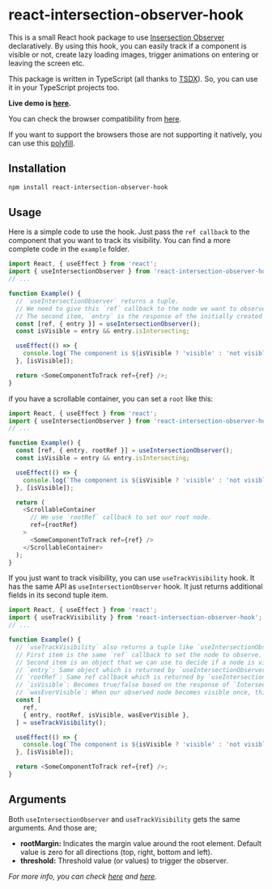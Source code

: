 # react-intersection-observer-hook

This is a small React hook package to use [Insersection Observer](https://developer.mozilla.org/en-US/docs/Web/API/Intersection_Observer_API) declaratively. By using this hook, you can easily track if a component is visible or not, create lazy loading images, trigger animations on entering or leaving the screen etc.

This package is written in TypeScript (all thanks to [TSDX](https://github.com/jaredpalmer/tsdx)). So, you can use it in your TypeScript projects too.

**Live demo is [here](https://onderonur.github.io/react-intersection-observer-hook).**

You can check the browser compatibility from [here](https://caniuse.com/#feat=intersectionobserver).

If you want to support the browsers those are not supporting it natively, you can use this [polyfill](https://www.npmjs.com/package/intersection-observer).

## Installation

```sh
npm install react-intersection-observer-hook
```

## Usage

Here is a simple code to use the hook. Just pass the `ref callback` to the component that you want to track its visibility. You can find a more complete code in the `example` folder.

```javascript
import React, { useEffect } from 'react';
import { useIntersectionObserver } from 'react-intersection-observer-hook';
// ...

function Example() {
  // `useIntersectionObserver` returns a tuple.
  // We need to give this `ref` callback to the node we want to observe.
  // The second item, `entry` is the response of the initially created `IntersectionObserver` instance.
  const [ref, { entry }] = useIntersectionObserver();
  const isVisible = entry && entry.isIntersecting;

  useEffect(() => {
    console.log(`The component is ${isVisible ? 'visible' : 'not visible'}.`);
  }, [isVisible]);

  return <SomeComponentToTrack ref={ref} />;
}
```

if you have a scrollable container, you can set a `root` like this:

```javascript
import React, { useEffect } from 'react';
import { useIntersectionObserver } from 'react-intersection-observer-hook';
// ...

function Example() {
  const [ref, { entry, rootRef }] = useIntersectionObserver();
  const isVisible = entry && entry.isIntersecting;

  useEffect(() => {
    console.log(`The component is ${isVisible ? 'visible' : 'not visible'}.`);
  }, [isVisible]);

  return (
    <ScrollableContainer
      // We use `rootRef` callback to set our root node.
      ref={rootRef}
    >
      <SomeComponentToTrack ref={ref} />
    </ScrollableContainer>
  );
}
```

If you just want to track visibility, you can use `useTrackVisibility` hook.
It has the same API as `useIntersectionObserver` hook. It just returns additional fields in its second tuple item.

```javascript
import React, { useEffect } from 'react';
import { useTrackVisibility } from 'react-intersection-observer-hook';
// ...

function Example() {
  // `useTrackVisibility` also returns a tuple like `useIntersectionObserver`.
  // First item is the same `ref` callback to set the node to observe.
  // Second item is an object that we can use to decide if a node is visible.
  // `entry`: Same object which is returned by `useIntersectionObserver`.
  // `rootRef`: Same ref callback which is returned by `useIntersectionObserver`.
  // `isVisible`: Becomes true/false based on the response of `IntersectionObserver`.
  // `wasEverVisible`: When our observed node becomes visible once, this flag becomes `true` and stays like that.
  const [
    ref,
    { entry, rootRef, isVisible, wasEverVisible },
  ] = useTrackVisibility();

  useEffect(() => {
    console.log(`The component is ${isVisible ? 'visible' : 'not visible'}.`);
  }, [isVisible]);

  return <SomeComponentToTrack ref={ref} />;
}
```

## Arguments

Both `useIntersectionObserver` and `useTrackVisibility` gets the same arguments. And those are;

- **rootMargin:** Indicates the margin value around the root element. Default value is zero for all directions (top, right, bottom and left).
- **threshold:** Threshold value (or values) to trigger the observer.

_For more info, you can check [here](https://developers.google.com/web/updates/2016/04/intersectionobserver) and [here](https://developer.mozilla.org/en-US/docs/Web/API/Intersection_Observer_API)._
